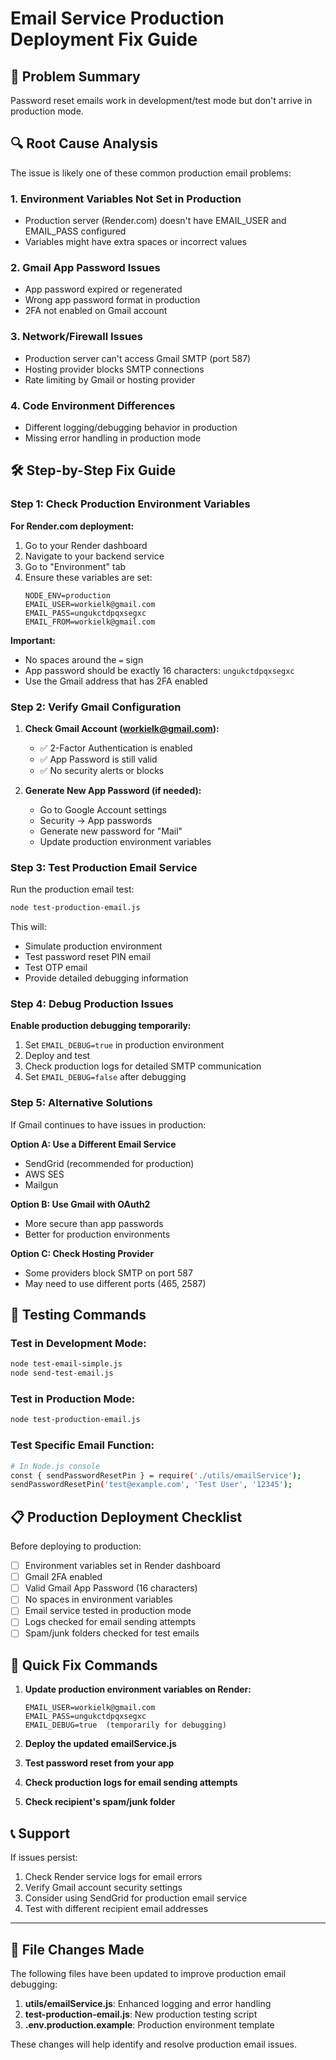 # Email Service Production Deployment Fix Guide

## 🚨 Problem Summary
Password reset emails work in development/test mode but don't arrive in production mode.

## 🔍 Root Cause Analysis
The issue is likely one of these common production email problems:

### 1. **Environment Variables Not Set in Production**
- Production server (Render.com) doesn't have EMAIL_USER and EMAIL_PASS configured
- Variables might have extra spaces or incorrect values

### 2. **Gmail App Password Issues**
- App password expired or regenerated
- Wrong app password format in production
- 2FA not enabled on Gmail account

### 3. **Network/Firewall Issues**
- Production server can't access Gmail SMTP (port 587)
- Hosting provider blocks SMTP connections
- Rate limiting by Gmail or hosting provider

### 4. **Code Environment Differences**
- Different logging/debugging behavior in production
- Missing error handling in production mode

## 🛠️ Step-by-Step Fix Guide

### Step 1: Check Production Environment Variables

**For Render.com deployment:**
1. Go to your Render dashboard
2. Navigate to your backend service
3. Go to "Environment" tab
4. Ensure these variables are set:
   ```
   NODE_ENV=production
   EMAIL_USER=workielk@gmail.com
   EMAIL_PASS=ungukctdpqxsegxc
   EMAIL_FROM=workielk@gmail.com
   ```

**Important:** 
- No spaces around the `=` sign
- App password should be exactly 16 characters: `ungukctdpqxsegxc`
- Use the Gmail address that has 2FA enabled

### Step 2: Verify Gmail Configuration

1. **Check Gmail Account (workielk@gmail.com):**
   - ✅ 2-Factor Authentication is enabled
   - ✅ App Password is still valid
   - ✅ No security alerts or blocks

2. **Generate New App Password (if needed):**
   - Go to Google Account settings
   - Security → App passwords
   - Generate new password for "Mail"
   - Update production environment variables

### Step 3: Test Production Email Service

Run the production email test:
```bash
node test-production-email.js
```

This will:
- Simulate production environment
- Test password reset PIN email
- Test OTP email
- Provide detailed debugging information

### Step 4: Debug Production Issues

**Enable production debugging temporarily:**
1. Set `EMAIL_DEBUG=true` in production environment
2. Deploy and test
3. Check production logs for detailed SMTP communication
4. Set `EMAIL_DEBUG=false` after debugging

### Step 5: Alternative Solutions

If Gmail continues to have issues in production:

**Option A: Use a Different Email Service**
- SendGrid (recommended for production)
- AWS SES
- Mailgun

**Option B: Use Gmail with OAuth2**
- More secure than app passwords
- Better for production environments

**Option C: Check Hosting Provider**
- Some providers block SMTP on port 587
- May need to use different ports (465, 2587)

## 🧪 Testing Commands

### Test in Development Mode:
```bash
node test-email-simple.js
node send-test-email.js
```

### Test in Production Mode:
```bash
node test-production-email.js
```

### Test Specific Email Function:
```bash
# In Node.js console
const { sendPasswordResetPin } = require('./utils/emailService');
sendPasswordResetPin('test@example.com', 'Test User', '12345');
```

## 📋 Production Deployment Checklist

Before deploying to production:

- [ ] Environment variables set in Render dashboard
- [ ] Gmail 2FA enabled
- [ ] Valid Gmail App Password (16 characters)
- [ ] No spaces in environment variables
- [ ] Email service tested in production mode
- [ ] Logs checked for email sending attempts
- [ ] Spam/junk folders checked for test emails

## 🚀 Quick Fix Commands

1. **Update production environment variables on Render:**
   ```
   EMAIL_USER=workielk@gmail.com
   EMAIL_PASS=ungukctdpqxsegxc
   EMAIL_DEBUG=true  (temporarily for debugging)
   ```

2. **Deploy the updated emailService.js**
3. **Test password reset from your app**
4. **Check production logs for email sending attempts**
5. **Check recipient's spam/junk folder**

## 📞 Support

If issues persist:
1. Check Render service logs for email errors
2. Verify Gmail account security settings
3. Consider using SendGrid for production email service
4. Test with different recipient email addresses

---

## 🔄 File Changes Made

The following files have been updated to improve production email debugging:

1. **utils/emailService.js**: Enhanced logging and error handling
2. **test-production-email.js**: New production testing script
3. **.env.production.example**: Production environment template

These changes will help identify and resolve production email issues.